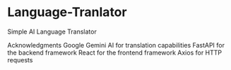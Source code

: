 # Language-Tranlator
Simple AI Language Translator

Acknowledgments
Google Gemini AI for translation capabilities
FastAPI for the backend framework
React for the frontend framework
Axios for HTTP requests
